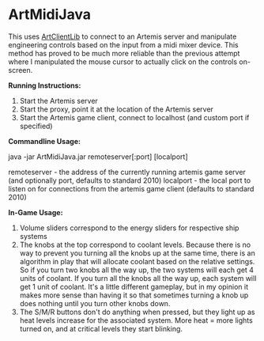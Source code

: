 ArtMidiJava
===========

This uses [ArtClientLib](https://raw.githubusercontent.com/rjwut/ArtClientLib/master/readme.md) to connect to an Artemis server and manipulate engineering controls based on the input from a midi mixer device. This method has proved to be much more reliable than the previous attempt where I manipulated the mouse cursor to actually click on the controls on-screen.

**Running Instructions:**

1. Start the Artemis server
2. Start the proxy, point it at the location of the Artemis server
3. Start the Artemis game client, connect to localhost (and custom port if specified)

**Commandline Usage:**

java -jar ArtMidiJava.jar remoteserver[:port] [localport]

remoteserver - the address of the currently running artemis game server (and optionally port, defaults to standard 2010)
localport - the local port to listen on for connections from the artemis game client (defaults to standard 2010)

**In-Game Usage:**

1. Volume sliders correspond to the energy sliders for respective ship systems
2. The knobs at the top correspond to coolant levels. Because there is no way to prevent you turning all the knobs up at the same time, there is an algorithm in play that will allocate coolant based on the relative settings. So if you turn two knobs all the way up, the two systems will each get 4 units of coolant. If you turn all the knobs all the way up, each system will get 1 unit of coolant. It's a little different gameplay, but in my opinion it makes more sense than having it so that sometimes turning a knob up does nothing until you turn other knobs down.
3. The S/M/R buttons don't do anything when pressed, but they light up as heat levels increase for the associated system. More heat = more lights turned on, and at critical levels they start blinking.
